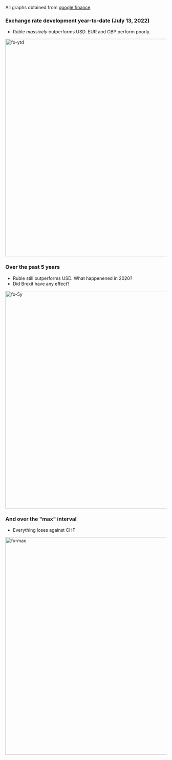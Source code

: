 All graphs obtained from [google finance](https://www.google.com/finance/)

### Exchange rate development year-to-date (July 13, 2022)

* Ruble *massively* outperforms USD. EUR and GBP perform poorly.

<img width="680" alt="fx-ytd" src="https://user-images.githubusercontent.com/5073648/178780281-4129a16a-c926-404b-83d9-61870fc9e50e.png">

### Over the past 5 years

* Ruble still outperforms USD. What happenened in 2020?
* Did Brexit have any effect?

<img width="680" alt="fx-5y" src="https://user-images.githubusercontent.com/5073648/178780368-2c8fdeb6-c36b-40d5-be08-be9b81fdef88.png">

### And over the "max" interval

* Everything loses against CHF

<img width="680" alt="fx-max" src="https://user-images.githubusercontent.com/5073648/178780427-2b2230e0-ac63-4675-a26c-0366b45cc2d1.png">
